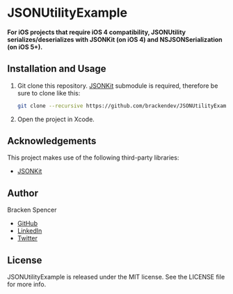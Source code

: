JSONUtilityExample
==================

**For iOS projects that require iOS 4 compatibility, JSONUtility serializes/deserializes with JSONKit (on iOS 4) and NSJSONSerialization (on iOS 5+).**

## Installation and Usage

1. Git clone this repository. [JSONKit](https://github.com/johnezang/JSONKit) submodule is required, therefore be sure to clone like this:

    ```bash
    git clone --recursive https://github.com/brackendev/JSONUtilityExample.git
    ```
    
2. Open the project in Xcode.

## Acknowledgements

This project makes use of the following third-party libraries:

* [JSONKit](https://github.com/johnezang/JSONKit)

## Author

Bracken Spencer

* [GitHub](https://www.github.com/brackendev)
* [LinkedIn](https://www.linkedin.com/in/brackenspencer/)
* [Twitter](https://twitter.com/brackendev)

## License

JSONUtilityExample is released under the MIT license. See the LICENSE file for more info.
